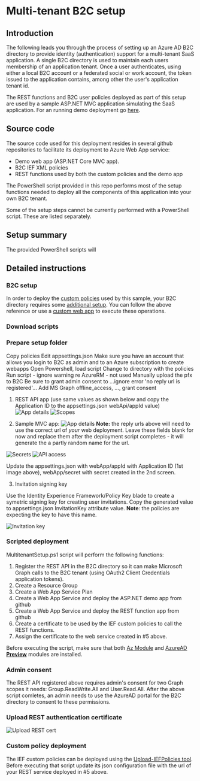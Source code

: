 # Multi-tenant B2C setup
## Introduction
The following leads you through the process of setting up an Azure AD B2C directory to provide identity (authentication) support for a multi-tenant SaaS application. A single B2C directory is used to maintain each users membership of an application tenant. Once a user authenticates, using either a local B2C account or a federated social or work account, the token issued to the application contains, among other the user's application tenant id.

The REST functions and B2C user policies deployed as part of this setup are used by a sample ASP.NET MVC application simulating the SaaS application. For an running demo deployment go [here](https://b2cmultitenant.azurewebsites.net).

## Source code
The source code used for this deployment resides in several github repositories to facilitate its deployment to Azure Web App service:
- Demo web app (ASP.NET Core MVC app).
- B2C IEF XML policies 
- REST functions used by both the custom policies and the demo app

The PowerShell script provided in this repo performs most of the setup functions needed to deploy all the components of this application into your own B2C tenant.

Some of the setup steps cannot be currently performed with a PowerShell script. These are listed separately.
## Setup summary

The provided PowerShell scripts will 

## Detailed instructions

### B2C setup
In order to deploy the [custom policies](https://docs.microsoft.com/en-us/azure/active-directory-b2c/custom-policy-overview) used by this sample, your B2C directory requires some [additional setup](https://docs.microsoft.com/en-us/azure/active-directory-b2c/custom-policy-get-started?tabs=applications). You can follow the above reference or use a [custom web app](https://b2ciefsetup.azurewebsites.net/) to execute these operations.

### Download scripts
### Prepare setup folder

Copy policies
Edit appsettings.json
Make sure you have an account that allows you login to B2C as admin and to an Azure subscription to create webapps
Open Powershell, load script
Change to directory with the policies
Run script - ignore warning re AzureRM - not used
Manually upload the pfx to B2C
Be sure to grant admin consent to ...ignore error 'no reply url is registered'...
Add MS Graph offline_access, ..., grant consent


1. REST API app (use same values as shown below and copy the Application ID to the appsettings.json webApi/appId value)
![App details](assets/apireg1.jpg)
![Scopes](assets/apireg2.jpg)

2. Sample MVC app:
![App details](assets/appreg1.jpg)
**Note:** the reply urls above will need to use the correct url of *your* web deployment. Leave these fields blank for now and replace them after the deployment script completes - it will generate the a partly random name for the url.

![Secrets](assets/appreg3.jpg)
![API access](assets/appreg2.jpg)

Update the appsettings.json with webApp/appId with Application ID (1st image above), webApp/secret with secret created in the 2nd screen.

3. Invitation signing key

Use the Identity Experience Framework/Policy Key blade to create a symetric signing key for creating user invitations. Copy the generated value to appsettings.json InvitationKey attribute value. **Note**: the policies are expecting the key to have this name.

![Invitation key](assets/invitationkey.jpg)

### Scripted deployment
MultitenantSetup.ps1 script will perform the following functions:

1. Register the REST API in the B2C directory so it can make Microsoft Graph calls to the B2C tenant (using OAuth2 Client Credentials application tokens).
2. Create a Resource Group
2. Create a Web App Service Plan
3. Create a Web App Service and deploy the ASP.NET demo app from github
4. Create a Web App Service and deploy the REST function app from github
5. Create a certificate to be used by the IEF custom policies to call the REST functions.
6. Assign the certificate to the web service created in #5 above.

Before executing the script, make sure that both [Az Module](https://docs.microsoft.com/en-us/powershell/azure/install-az-ps?view=azps-3.7.0) and [AzureAD **Preview**](https://docs.microsoft.com/en-us/powershell/azure/active-directory/install-adv2?view=azureadps-2.0) modules are installed.

### Admin consent

The REST API registered above requires admin's consent for two Graph scopes it needs: Group.ReadWrite.All and User.Read.All. After the above script comletes, an admin needs to use the AzureAD portal for the B2C directory to consent to these permissions.

### Upload REST authentication certificate

![Upload REST cert](assets/uploadcert.jpg)

### Custom policy deployment
The IEF custom policies can be deployed using the [Upload-IEFPolicies tool](https://github.com/mrochon/b2cief-upload). Before executing that script update its json configuration file with the url of your REST service deployed in #5 above.

